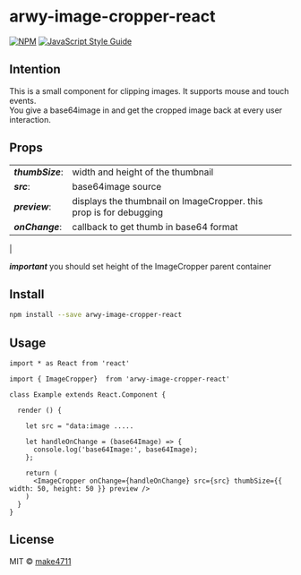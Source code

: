 # arwy-image-cropper-react

> 

[![NPM](https://img.shields.io/npm/v/arwy-image-cropper-react.svg)](https://www.npmjs.com/package/arwy-image-cropper-react) [![JavaScript Style Guide](https://img.shields.io/badge/code_style-standard-brightgreen.svg)](https://standardjs.com)

## Intention
This is a small component for clipping images. It supports mouse and touch events.   
You give a base64image in and get the cropped image back at every user interaction.

## Props
| | | |
|-|-|-|
| ___thumbSize___: | width and height of the thumbnail   
| ___src___: | base64image source   
| ___preview___: | displays the thumbnail on ImageCropper. this prop is for debugging   
| ___onChange___: | callback to get thumb in base64 format   
|

___important___ you should set height of the ImageCropper parent container

## Install

```bash
npm install --save arwy-image-cropper-react
```

## Usage

```tsx
import * as React from 'react'

import { ImageCropper}  from 'arwy-image-cropper-react'

class Example extends React.Component {

  render () {

    let src = "data:image .....
    
    let handleOnChange = (base64Image) => { 
      console.log('base64Image:', base64Image);
    };

    return (
      <ImageCropper onChange={handleOnChange} src={src} thumbSize={{ width: 50, height: 50 }} preview />
    )
  }
}
```

## License

MIT © [make4711](https://github.com/make4711)
